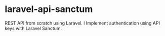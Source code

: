 # laravel-api-sanctum
  REST API from scratch using Laravel. l Implement authentication using API keys with Laravel Sanctum.
